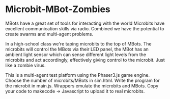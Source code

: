 # Microbit-MBot-Zombies

MBots have a great set of tools for interacting with the world
Microbits have excellent communication skills via radio.
Combined we have the potential to create swarms and multi-agent problems.

In a high-school class we're taping microbits to the top of MBots. 
The microbits will control the MBots via their LED panel, the MBot has an ambient light sensor which can sense different light levels from the microbits and act accordingly, effectively giving control to the microbit.
Just like a zombie virus.

This is a multi-agent test platform using the Phaser3.js game engine. 
Choose the number of microbits/MBots in sim.html. 
Write the program for the microbit in main.js. 
Wrappers emulate the microbits and MBots. 
Copy your code to makecode -> Javascript to upload it to real microbits.
